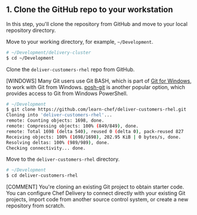 ## 1. Clone the GitHub repo to your workstation

In this step, you'll clone the repository from GitHub and move to your local repository directory.

Move to your working directory, for example, <code class="file-path">~/Development</code>.

```bash
# ~/Development/delivery-cluster
$ cd ~/Development
```

Clone the `deliver-customers-rhel` repo from GitHub.

[WINDOWS] Many Git users use Git BASH, which is part of [Git for Windows](https://git-for-windows.github.io), to work with Git from Windows. [posh-git](https://github.com/dahlbyk/posh-git) is another popular option, which provides access to Git from Windows PowerShell.

```bash
# ~/Development
$ git clone https://github.com/learn-chef/deliver-customers-rhel.git
Cloning into 'deliver-customers-rhel'...
remote: Counting objects: 1698, done.
remote: Compressing objects: 100% (849/849), done.
remote: Total 1698 (delta 540), reused 0 (delta 0), pack-reused 827
Receiving objects: 100% (1698/1698), 202.95 KiB | 0 bytes/s, done.
Resolving deltas: 100% (989/989), done.
Checking connectivity... done.
```

Move to the <code class="file-path">deliver-customers-rhel</code> directory.

```bash
# ~/Development
$ cd deliver-customers-rhel
```

[COMMENT] You're cloning an existing Git project to obtain starter code. You can configure Chef Delivery to connect directly with your existing Git projects, import code from another source control system, or create a new repository from scratch.
